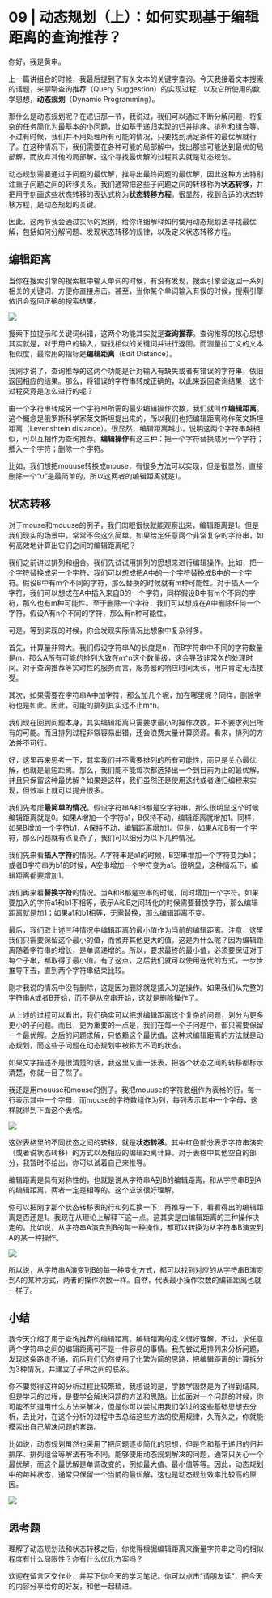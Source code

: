 # 09 \| 动态规划（上）：如何实现基于编辑距离的查询推荐？

你好，我是黄申。

上一篇讲组合的时候，我最后提到了有关文本的关键字查询。今天我接着文本搜索的话题，来聊聊查询推荐（Query Suggestion）的实现过程，以及它所使用的数学思想，**动态规划**（Dynamic Programming）。

那什么是动态规划呢？在递归那一节，我说过，我们可以通过不断分解问题，将复杂的任务简化为最基本的小问题，比如基于递归实现的归并排序、排列和组合等。不过有时候，我们并不用处理所有可能的情况，只要找到满足条件的最优解就行了。在这种情况下，我们需要在各种可能的局部解中，找出那些可能达到最优的局部解，而放弃其他的局部解。这个寻找最优解的过程其实就是动态规划。

动态规划需要通过子问题的最优解，推导出最终问题的最优解，因此这种方法特别注重子问题之间的转移关系。我们通常把这些子问题之间的转移称为**状态转移**，并把用于刻画这些状态转移的表达式称为**状态转移方程**。很显然，找到合适的状态转移方程，是动态规划的关键。

因此，这两节我会通过实际的案例，给你详细解释如何使用动态规划法寻找最优解，包括如何分解问题、发现状态转移的规律，以及定义状态转移方程。

## 编辑距离

当你在搜索引擎的搜索框中输入单词的时候，有没有发现，搜索引擎会返回一系列相关的关键词，方便你直接点击。甚至，当你某个单词输入有误的时候，搜索引擎依旧会返回正确的搜索结果。

<!-- [[[read_end]]] -->

![](<https://static001.geekbang.org/resource/image/1c/eb/1c337d39b48ef544ef811c926c70fbeb.png>)

搜索下拉提示和关键词纠错，这两个功能其实就是**查询推荐**。查询推荐的核心思想其实就是，对于用户的输入，查找相似的关键词并进行返回。而测量拉丁文的文本相似度，最常用的指标是**编辑距离**（Edit Distance）。

我刚才说了，查询推荐的这两个功能是针对输入有缺失或者有错误的字符串，依旧返回相应的结果。那么，将错误的字符串转成正确的，以此来返回查询结果，这个过程究竟是怎么进行的呢？

由一个字符串转成另一个字符串所需的最少编辑操作次数，我们就叫作**编辑距离**。这个概念是俄罗斯科学家莱文斯坦提出来的，所以我们也把编辑距离称作莱文斯坦距离（Levenshtein distance）。很显然，编辑距离越小，说明这两个字符串越相似，可以互相作为查询推荐。**编辑操作**有这三种：把一个字符替换成另一个字符；插入一个字符；删除一个字符。

比如，我们想把mouuse转换成mouse，有很多方法可以实现，但是很显然，直接删除一个“u”是最简单的，所以这两者的编辑距离就是1。

## 状态转移

对于mouse和mouuse的例子，我们肉眼很快就能观察出来，编辑距离是1。但是我们现实的场景中，常常不会这么简单。如果给定任意两个非常复杂的字符串，如何高效地计算出它们之间的编辑距离呢？

我们之前讲过排列和组合。我们先试试用排列的思想来进行编辑操作。比如，把一个字符替换成另一个字符，我们可以想成把A中的一个字符替换成B中的一个字符。假设B中有m个不同的字符，那么替换的时候就有m种可能性。对于插入一个字符，我们可以想成在A中插入来自B的一个字符，同样假设B中有m个不同的字符，那么也有m种可能性。至于删除一个字符，我们可以想成在A中删除任何一个字符，假设A有n个不同的字符，那么有n种可能性。

可是，等到实现的时候，你会发现实际情况比想象中复杂得多。

首先，计算量非常大。我们假设字符串A的长度是n，而B字符串中不同的字符数量是m，那么A所有可能的排列大致在m^n这个数量级，这会导致非常久的处理时间。对于查询推荐等实时性的服务而言，服务器的响应时间太长，用户肯定无法接受。

其次，如果需要在字符串A中加字符，那么加几个呢，加在哪里呢？同样，删除字符也是如此。因此，可能的排列其实远不止m^n。

我们现在回到问题本身，其实编辑距离只需要求最小的操作次数，并不要求列出所有的可能。而且排列过程非常容易出错，还会浪费大量计算资源。看来，排列的方法并不可行。

好，这里再来思考一下，其实我们并不需要排列的所有可能性，而只是关心最优解，也就是最短距离。那么，我们能不能每次都选择出一个到目前为止的最优解，并且只保留这种最优解？如果是这样，我们虽然还是使用迭代或者递归编程来实现，但效率上就可以提升很多。

我们先考虑**最简单的情况**。假设字符串A和B都是空字符串，那么很明显这个时候编辑距离就是0。如果A增加一个字符a1，B保持不动，编辑距离就增加1。同样，如果B增加一个字符b1，A保持不动，编辑距离增加1。但是，如果A和B有一个字符，那么问题就有点复杂了，我们可以细分为以下几种情况。

我们先来看**插入字符**的情况。A字符串是a1的时候，B空串增加一个字符变为b1；或者B字符串为b1的时候，A空串增加一个字符变为a1。很明显，这种情况下，编辑距离都要增加1。

我们再来看**替换字符**的情况。当A和B都是空串的时候，同时增加一个字符。如果要加入的字符a1和b1不相等，表示A和B之间转化的时候需要替换字符，那么编辑距离就是加1；如果a1和b1相等，无需替换，那么编辑距离不变。

最后，我们取上述三种情况中编辑距离的最小值作为当前的编辑距离。注意，这里我们只需要保留这个最小的值，而舍弃其他更大的值。这是为什么呢？因为编辑距离随着字符串的增长，是单调递增的。所以，要求最终的最小值，必须要保证对于每个子串，都取得了最小值。有了这点，之后我们就可以使用迭代的方式，一步步推导下去，直到两个字符串结束比较。

刚才我说的情况中没有删除，这是因为删除就是插入的逆操作。如果我们从完整的字符串A或者B开始，而不是从空串开始，这就是删除操作了。

从上述的过程可以看出，我们确实可以把求编辑距离这个复杂的问题，划分为更多更小的子问题。而且，更为重要的一点是，我们在每一个子问题中，都只需要保留一个最优解。之后的问题求解，只依赖这个最优值。这种求编辑距离的方法就是动态规划，而这些子问题在动态规划中被称为不同的状态。

如果文字描述不是很清楚的话，我这里又画一张表，把各个状态之间的转移都标示清楚，你就一目了然了。

我还是用mouuse和mouse的例子。我把mouuse的字符数组作为表格的行，每一行表示其中一个字母，而mouse的字符数组作为列，每列表示其中一个字母，这样就得到下面这个表格。

![](<https://static001.geekbang.org/resource/image/3f/cd/3f696455617c8a0da422df3cdb64d0cd.png>)

这张表格里的不同状态之间的转移，就是**状态转移**。其中红色部分表示字符串演变（或者说状态转移）的方式以及相应的编辑距离计算。对于表格中其他空白的部分，我暂时不给出，你可以试着自己来推导。

编辑距离是具有对称性的，也就是说从字符串A到B的编辑距离，和从字符串B到A的编辑距离，两者一定是相等的。这个应该很好理解。

你可以把刚才那个状态转移表的行和列互换一下，再推导一下，看看得出的编辑距离是否还是1。我现在从理论上解释下这一点。这其实是由编辑距离的三种操作决定的。比如说，从字符串A演变到B的每一种操作，都可以转换为从字符串B演变到A的某一种操作。

![](<https://static001.geekbang.org/resource/image/18/e8/1824ca86219e0f05591aa48fe7f6dee8.jpg>)

所以说，从字符串A演变到B的每一种变化方式，都可以找到对应的从字符串B演变到A的某种方式，两者的操作次数一样。自然，代表最小操作次数的编辑距离也就一样了。

## 小结

我今天介绍了用于查询推荐的编辑距离。编辑距离的定义很好理解，不过，求任意两个字符串之间的编辑距离可不是一件容易的事情。我先尝试用排列来分析问题，发现这条路走不通，而后我们仍然使用了化繁为简的思路，把编辑距离的计算拆分为3种情况，并建立了子串之间的联系。

你不要觉得这样的分析过程比较繁琐，我想说的是，学数学固然是为了得到结果，但是学习的过程，是要学会解决问题的方法和思路。比如面对一个问题的时候，你可能不知道用什么方法来解决，但是你可以尝试用我们学过的这些基础思想去分析，去比对，在这个分析的过程中去总结这些方法的使用规律，久而久之，你就能摸索出自己解决问题的套路。

比如说，动态规划虽然也采用了把问题逐步简化的思想，但是它和基于递归的归并排序、排列组合等解法有所不同。能够使用动态规划解决的问题，通常只关心一个最优解，而这个最优解是单调改变的，例如最大值、最小值等等。因此，动态规划中的每种状态，通常只保留一个当前的最优解，这也是动态规划效率比较高的原因。

![](<https://static001.geekbang.org/resource/image/f3/94/f37da4a1ef98494dea70016b90922594.jpg>)

## 思考题

理解了动态规划法和状态转移之后，你觉得根据编辑距离来衡量字符串之间的相似程度有什么局限性？你有什么优化方案吗？

<span class="orange">欢迎在留言区交作业，并写下你今天的学习笔记。你可以点击“请朋友读”，把今天的内容分享给你的好友，和他一起精进。</span>



